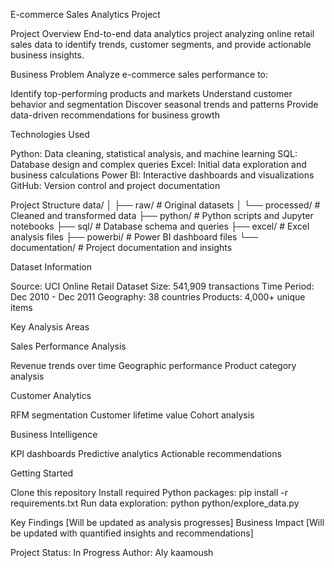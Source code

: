 E-commerce Sales Analytics Project

Project Overview
End-to-end data analytics project analyzing online retail sales data to identify trends, customer segments, and provide actionable business insights.

Business Problem
Analyze e-commerce sales performance to:

Identify top-performing products and markets
Understand customer behavior and segmentation
Discover seasonal trends and patterns
Provide data-driven recommendations for business growth

Technologies Used

Python: Data cleaning, statistical analysis, and machine learning
SQL: Database design and complex queries
Excel: Initial data exploration and business calculations
Power BI: Interactive dashboards and visualizations
GitHub: Version control and project documentation

Project Structure
data/
│   ├── raw/           # Original datasets
│   └── processed/     # Cleaned and transformed data
├── python/            # Python scripts and Jupyter notebooks
├── sql/               # Database schema and queries
├── excel/             # Excel analysis files
├── powerbi/           # Power BI dashboard files
└── documentation/     # Project documentation and insights

Dataset Information

Source: UCI Online Retail Dataset
Size: 541,909 transactions
Time Period: Dec 2010 - Dec 2011
Geography: 38 countries
Products: 4,000+ unique items

Key Analysis Areas

Sales Performance Analysis

Revenue trends over time
Geographic performance
Product category analysis


Customer Analytics

RFM segmentation
Customer lifetime value
Cohort analysis


Business Intelligence

KPI dashboards
Predictive analytics
Actionable recommendations



Getting Started

Clone this repository
Install required Python packages: pip install -r requirements.txt
Run data exploration: python python/explore_data.py

Key Findings
[Will be updated as analysis progresses]
Business Impact
[Will be updated with quantified insights and recommendations]

Project Status: In Progress
Author: Aly kaamoush
